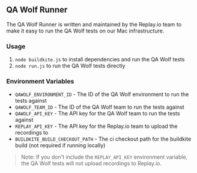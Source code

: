 ## QA Wolf Runner

The QA Wolf Runner is written and maintained by the Replay.io team to make it easy to run the QA Wolf tests on our Mac infrastructure.

### Usage

1. `node buildkite.js` to install dependencies and run the QA Wolf tests
2. `node run.js` to run the QA Wolf tests directly

### Environment Variables

- `QAWOLF_ENVIRONMENT_ID` - The ID of the QA Wolf environment to run the tests against
- `QAWOLF_TEAM_ID` - The ID of the QA Wolf team to run the tests against
- `QAWOLF_API_KEY` - The API key for the QA Wolf team to run the tests against
- `REPLAY_API_KEY` - The API key for the Replay.io team to upload the recordings to
- `BUILDKITE_BUILD_CHECKOUT_PATH` - The ci checkout path for the buildkite build (not required if running locally)

> Note: If you don't include the `REPLAY_API_KEY` environment variable, the QA Wolf tests will not upload recordings to Replay.io.
